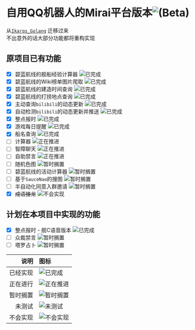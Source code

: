# 自用QQ机器人的Mirai平台版本![(Beta)](https://img.shields.io/badge/_Beta-gray)
从[`Ikaros_Golang`](https://github.com/AdorableParker/Ikaros_Golang) 迁移过来  
不出意外的话大部分功能都将重构实现  

## 原项目已有功能

* [X] 碧蓝航线的舰船经验计算器 ![`已完成`](https://img.shields.io/badge/_Achieved-green)
* [X] 碧蓝航线的Wiki榜单图片爬取 ![`已完成`](https://img.shields.io/badge/_Achieved-green)
* [X] 碧蓝航线的建造时间查询 ![`已完成`](https://img.shields.io/badge/_Achieved-green)
* [X] 碧蓝航线的打捞地点查询 ![`已完成`](https://img.shields.io/badge/_Achieved-green)
* [X] 主动查询`bilibili`的动态更新 ![`已完成`](https://img.shields.io/badge/_Achieved-green)
* [X] 自动检测`bilibili`的动态更新并推送 ![`已完成`](https://img.shields.io/badge/_Achieved-green)
* [X] 整点报时 ![`已完成`](https://img.shields.io/badge/_Achieved-green)
* [X] 游戏每日提醒 ![`已完成`](https://img.shields.io/badge/_Achieved-green)
* [X] 船名查询 ![`已完成`](https://img.shields.io/badge/_Achieved-green)
* [ ] 计算器 ![`正在推进`](https://img.shields.io/badge/-Underway-blue)
* [ ] 智障聊天 ![`正在推进`](https://img.shields.io/badge/-Underway-blue)
* [ ] 自助禁言 ![`正在推进`](https://img.shields.io/badge/-Underway-blue)
* [ ] 随机色图 ![`暂时搁置`](https://img.shields.io/badge/-Shelved-yellow)
* [ ] 碧蓝航线的活动计算器 ![`暂时搁置`](https://img.shields.io/badge/-Shelved-yellow)
* [ ] 基于`SauceNao`的搜图 ![`暂时搁置`](https://img.shields.io/badge/-Shelved-yellow)
* [ ] 半自动化同意入群邀请 ![`暂时搁置`](https://img.shields.io/badge/-Shelved-yellow)
* [X] ~~成语接龙~~ ![`不会实现`](https://img.shields.io/badge/-Invalid-inactive)

## 计划在本项目中实现的功能
* [X] 整点报时 - 舰C语音版本 ![`已完成`](https://img.shields.io/badge/_Achieved-green)
* [ ] 众裁禁言 ![`暂时搁置`](https://img.shields.io/badge/-Shelved-yellow)
* [ ] 塔罗占卜 ![`暂时搁置`](https://img.shields.io/badge/-Shelved-yellow)

|**说明**|**图标**|
|---:|:---|
|已经实现|![`已完成`](https://img.shields.io/badge/_Achieved-green)|
|正在进行|![`正在推进`](https://img.shields.io/badge/-Underway-blue)|
|暂时搁置|![`暂时搁置`](https://img.shields.io/badge/-Shelved-yellow)|
|未测试|![`未测试`](https://img.shields.io/badge/-NotTested-red)|
|不会实现|![`不会实现`](https://img.shields.io/badge/-Invalid-inactive)|